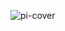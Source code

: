 ![pi-cover](https://github.com/scidsg/pi-relay-website/assets/28545431/42ec2fd2-7443-48c4-93ec-0d52b5f38258)

